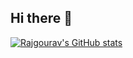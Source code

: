 ## Hi there 👋

[![Rajgourav's GitHub stats](https://github-readme-stats.vercel.app/api?username=rajgouravjain)](https://github.com/rajgouravjain/)

<!--
**rajgouravjain/rajgouravjain** is a ✨ _special_ ✨ repository because its `README.md` (this file) appears on your GitHub profile.

Here are some ideas to get you started:

- 🔭 I’m currently working on ...
- 🌱 I’m currently learning ...
- 👯 I’m looking to collaborate on ...
- 🤔 I’m looking for help with ...
- 💬 Ask me about ...
- 📫 How to reach me: ...
- 😄 Pronouns: ...
- ⚡ Fun fact: ...
-->
